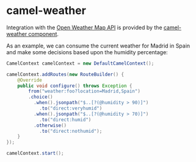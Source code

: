 # camel-weather

Integration with the [Open Weather Map API](http://openweathermap.org/api) is provided by the [camel-weather component](http://camel.apache.org/weather.html).

As an example, we can consume the current weather for Madrid in Spain and make some decisions based upon the humidity percentage:

```java
CamelContext camelContext = new DefaultCamelContext();

camelContext.addRoutes(new RouteBuilder() {
    @Override
    public void configure() throws Exception {
        from("weather:foo?location=Madrid,Spain")
        .choice()
          .when().jsonpath("$..[?(@humidity > 90)]")
            .to("direct:veryhumid")
          .when().jsonpath("$..[?(@humidity > 70)]")
            .to("direct:humid")
          .otherwise()
            .to("direct:nothumid");
    }
});

camelContext.start();
```
